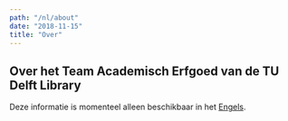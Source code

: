 ```yaml
---
path: "/nl/about"
date: "2018-11-15"
title: "Over"
---
```


<article>
<h1>Over het Team Academisch Erfgoed van de TU Delft Library</h1>

Deze informatie is momenteel alleen beschikbaar in het [Engels](/en/about).

</article>
